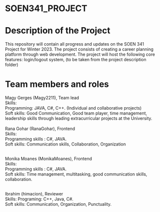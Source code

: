 # SOEN341_PROJECT

# Description of the Project 

This repository will contain all progress and updates on the SOEN 341 Project for Winter 2023. The project consists of creating a career planning platform through 
web development. The project will host the following core features: login/logout system, (to be taken from the project description folder) 

# Team members and roles
Magy Gerges  (Magy2211), Team lead <br />
Skills: <br />
Programming: JAVA, C#, C++. (Individual and collaborative projects)<br />
        Soft skills: Good Communication, Good team player, time management, <br />
        leadership skills through leading extracurricular projects at the University. <br /> <br />
Rana Gohar   (RanaGohar), Frontend <br /> 
Skills: <br />
Programming skills : C#, JAVA. <br /> 
Soft skills: Communication skills, Collaboration, Organization <br /> <br />

Monika Moanes       (MonikaMoanes), Frontend <br />
Skills: <br />
Programming skills : C#, JAVA. <br />
Soft skills: Time management, multitasking, good communication skills, collaboration. <br /> <br />

Ibrahim      (himacion), Reviewer <br />
Skills:
Programing: C++, Java, C#. <br />
Soft skills: Communication, Organization, Punctuality. <br /> <br />

Kirollos     (Kirollos-Georgy), Backend <br />
Skills: <br />
Programing: C++, Java, C#. <br />
Soft skills: Time management, organization, good communication. <br /> <br />

Laurie       (P4SS3-P4RT0UT), Backend <br />
Skills: <br />
Programming: C++, JAVA, MATLAB. <br />
Soft skills: Teamwork, Work ethic, Problem solving

# Language Used 

This project is written in C# for ease of use with web development.




